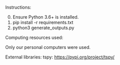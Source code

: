 Instructions:

0. Ensure Python 3.6+ is installed.
1. pip install -r requirements.txt
2. python3 generate_outputs.py

Computing resources used:

Only our personal computers were used.

External libraries:
tspy: https://pypi.org/project/tspy/